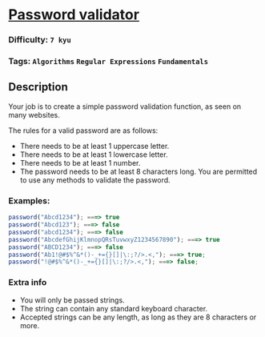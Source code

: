 # [Password validator](https://www.codewars.com/kata/56a921fa8c5167d8e7000053)

### Difficulty: `7 kyu`

### Tags: `Algorithms` `Regular Expressions` `Fundamentals`

## Description

Your job is to create a simple password validation function, as seen on many websites.

The rules for a valid password are as follows:

- There needs to be at least 1 uppercase letter.
- There needs to be at least 1 lowercase letter.
- There needs to be at least 1 number.
- The password needs to be at least 8 characters long.
You are permitted to use any methods to validate the password.

### Examples:

```js
password("Abcd1234"); ===> true
password("Abcd123"); ===> false
password("abcd1234"); ===> false
password("AbcdefGhijKlmnopQRsTuvwxyZ1234567890"); ===> true
password("ABCD1234"); ===> false
password("Ab1!@#$%^&*()-_+={}[]|\:;?/>.<,"); ===> true;
password("!@#$%^&*()-_+={}[]|\:;?/>.<,"); ===> false;
```

### Extra info
- You will only be passed strings.
- The string can contain any standard keyboard character.
- Accepted strings can be any length, as long as they are 8 characters or more.
